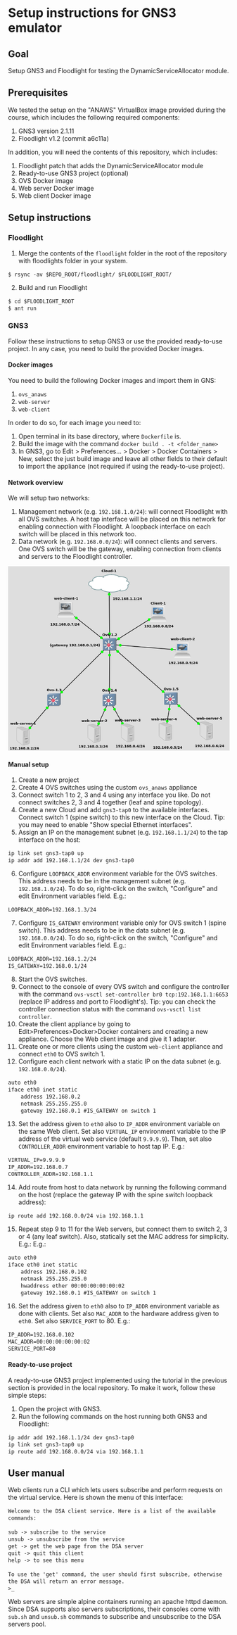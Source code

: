 # Setup instructions for GNS3 emulator

## Goal
Setup GNS3 and Floodlight for testing the DynamicServiceAllocator module.

## Prerequisites

We tested the setup on the "ANAWS" VirtualBox image provided during the course, 
which includes the following required components:
1. GNS3 version 2.1.11
2. Floodlight v1.2 (commit a6c11a)

In addition, you will need the contents of this repository, 
which includes:
1. Floodlight patch that adds the DynamicServiceAllocator module
2. Ready-to-use GNS3 project (optional)
3. OVS Docker image
4. Web server Docker image
5. Web client Docker image

## Setup instructions

### Floodlight
1. Merge the contents of the `floodlight` folder in the root of the repository 
with floodlights folder in your system.
```
$ rsync -av $REPO_ROOT/floodlight/ $FLOODLIGHT_ROOT/
```
2. Build and run Floodlight
```
$ cd $FLOODLIGHT_ROOT
$ ant run
```

### GNS3
Follow these instructions to setup GNS3 or use the provided ready-to-use project.
In any case, you need to build the provided Docker images.

#### Docker images
You need to build the following Docker images and import them in GNS:
1. `ovs_anaws`
2. `web-server`
3. `web-client`

In order to do so, for each image you need to:
1. Open terminal in its base directory, where `Dockerfile` is.
2. Build the image with the command `docker build . -t <folder_name>`
3. In GNS3, go to Edit > Preferences... > Docker > Docker Containers > New, 
    select the just build image and leave all other fields to their default
    to import the appliance (not required if using the ready-to-use project).

#### Network overview
We will setup two networks:
1. Management network (e.g. `192.168.1.0/24`): will connect Floodlight with all 
    OVS switches. A host tap interface will be placed on this network for 
    enabling connection with Floodlight. A loopback interface on each switch 
    will be placed in this network too.
2. Data network (e.g. `192.168.0.0/24`): will connect clients and servers. One 
    OVS switch will be the gateway, enabling connection from clients and servers
    to the Floodlight controller.

![Floodlight topology image](gns3_topology.png)

#### Manual setup
1. Create a new project
2. Create 4 OVS switches using the custom `ovs_anaws` appliance
3. Connect switch 1 to 2, 3 and 4 using any interface you like. Do not connect 
    switches 2, 3 and 4 together (leaf and spine topology).
4. Create a new Cloud and add `gns3-tap0` to the available interfaces. Connect switch 1 (spine switch)
   to this new interface on the Cloud.
   Tip: you may need to enable "Show special Ethernet interfaces".
5. Assign an IP on the management subnet (e.g. `192.168.1.1/24`) to the tap interface on the host:
```
ip link set gns3-tap0 up
ip addr add 192.168.1.1/24 dev gns3-tap0
```
6. Configure `LOOPBACK_ADDR` environment variable for the OVS switches. This address 
    needs to be in the management subnet (e.g. `192.168.1.0/24`).
    To do so, right-click on the switch, "Configure" and edit Environment variables field. E.g.:
```
LOOPBACK_ADDR=192.168.1.3/24
```

7.  Configure `IS_GATEWAY` environment variable only for OVS switch 1 (spine switch). This address
    needs to be in the data subnet (e.g. `192.168.0.0/24`).
    To do so, right-click on the switch, "Configure" and edit Environment variables field. E.g.:
```
LOOPBACK_ADDR=192.168.1.2/24
IS_GATEWAY=192.168.0.1/24
```    

8. Start the OVS switches.
9. Connect to the console of every OVS switch and configure the controller with 
    the command `ovs-vsctl set-controller br0 tcp:192.168.1.1:6653` (replace IP 
    address and port to Floodlight's). 
    Tip: you can check the controller connection status with the command
    `ovs-vsctl list controller`.
10. Create the client appliance by going to Edit>Preferences>Docker>Docker containers
    and creating a new appliance. Choose the Web client image and give it 1 adapter.
11. Create one or more clients using the custom `web-client` appliance and connect `eth0` to OVS switch 1.
12. Configure each client network with a static IP on the data subnet (e.g. `192.168.0.0/24`).

```
auto eth0
iface eth0 inet static
	address 192.168.0.2
	netmask 255.255.255.0
	gateway 192.168.0.1 #IS_GATEWAY on switch 1
```
13. Set the address given to `eth0` also to `IP_ADDR` environment variable on the same Web client. Set also
    `VIRTUAL_IP` environment variable to the IP address of the virtual web service (default `9.9.9.9`).
    Then, set also `CONTROLLER_ADDR` environment variable to host tap IP. E.g.:
    
```
VIRTUAL_IP=9.9.9.9
IP_ADDR=192.168.0.7
CONTROLLER_ADDR=192.168.1.1
```

14. Add route from host to data network by running the following command on the host 
    (replace the gateway IP with the spine switch loopback address):
```
ip route add 192.168.0.0/24 via 192.168.1.1
```

15. Repeat step 9 to 11 for the Web servers, but connect them to switch 2, 3 or 4 (any leaf switch).
    Also, statically set the MAC address for simplicity. E.g.:
E.g.:

```
auto eth0
iface eth0 inet static
	address 192.168.0.102
	netmask 255.255.255.0
	hwaddress ether 00:00:00:00:00:02
	gateway 192.168.0.1 #IS_GATEWAY on switch 1
```

16. Set the address given to `eth0` also to `IP_ADDR` environment variable as done with clients.
    Set also `MAC_ADDR` to the hardware address given to `eth0`. Set also `SERVICE_PORT` to 80. E.g.:

```
IP_ADDR=192.168.0.102
MAC_ADDR=00:00:00:00:00:02
SERVICE_PORT=80
```

#### Ready-to-use project
A ready-to-use GNS3 project implemented using the tutorial in the previous section is provided 
in the local repository. To make it work, follow these simple steps:
 
1. Open the project with GNS3.
2. Run the following commands on the host running both GNS3 and Floodlight:
```
ip addr add 192.168.1.1/24 dev gns3-tap0
ip link set gns3-tap0 up
ip route add 192.168.0.0/24 via 192.168.1.1
```

## User manual
Web clients run a CLI which lets users subscribe and perform requests on the virtual service.
Here is shown the menu of this interface:

```
Welcome to the DSA client service. Here is a list of the available commands:

sub -> subscribe to the service
unsub -> unsubscribe from the service
get -> get the web page from the DSA server
quit -> quit this client
help -> to see this menu

To use the 'get' command, the user should first subscribe, otherwise the DSA will return an error message.
>_
```

Web servers are simple alpine containers running an apache httpd daemon. Since DSA supports also servers
subscriptions, their consoles come with `sub.sh` and `unsub.sh` commands to subscribe and unsubscribe
to the DSA servers pool.
